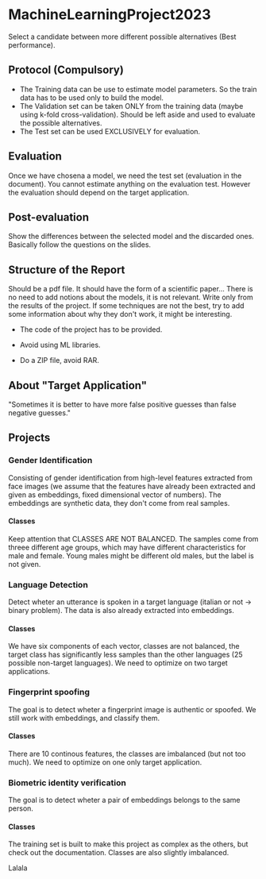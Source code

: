 # MachineLearningProject2023
Select a candidate between more different possible alternatives (Best performance).

## Protocol (Compulsory)
- The Training data can be use to estimate model parameters. So the train data has to be used only to build the model.
- The Validation set can be taken ONLY from the training data (maybe using k-fold cross-validation). Should be left aside and used to evaluate the possible alternatives. 
- The Test set can be used EXCLUSIVELY for evaluation.

## Evaluation
Once we have chosena a model, we need the test set (evaluation in the document). You cannot estimate anything on the evaluation test. However the evaluation should depend on the target application.

## Post-evaluation
Show the differences between the selected model and the discarded ones. Basically follow the questions on the slides.

## Structure of the Report
Should be a pdf file. It should have the form of a scientific paper... There is no need to add notions about the models, it is not relevant. Write only from the results of the project. If some techniques are not the best, try to add some information about why they don't work, it might be interesting.

- The code of the project has to be provided.

- Avoid using ML libraries.

- Do a ZIP file, avoid RAR.

## About "Target Application"
"Sometimes it is better to have more false positive guesses than false negative guesses."

## Projects
### Gender Identification
Consisting of gender identification from high-level features extracted from face images (we assume that the features have already been extracted and given as embeddings, fixed dimensional vector of numbers). The embeddings are synthetic data, they don't come from real samples.

#### Classes
Keep attention that CLASSES ARE NOT BALANCED. The samples come from threee different age groups, which may have different characteristics for male and female. Young males might be different old males, but the label is not given.

### Language Detection
Detect wheter an utterance is spoken in a target language (italian or not -> binary problem). The data is also already extracted into embeddings.

#### Classes
We have six components of each vector, classes are not balanced, the target class has significantly less samples than the other languages (25 possible non-target languages). We need to optimize on two target applications.

### Fingerprint spoofing
The goal is to detect wheter a fingerprint image is authentic or spoofed. We still work with embeddings, and classify them. 

#### Classes
There are 10 continous features, the classes are imbalanced (but not too much). We need to optimize on one only target application.


### Biometric identity verification
The goal is to detect wheter a pair of embeddings belongs to the same person. 

#### Classes
The training set is built to make this project as complex as the others, but check out the documentation. Classes are also slightly imbalanced.

Lalala
